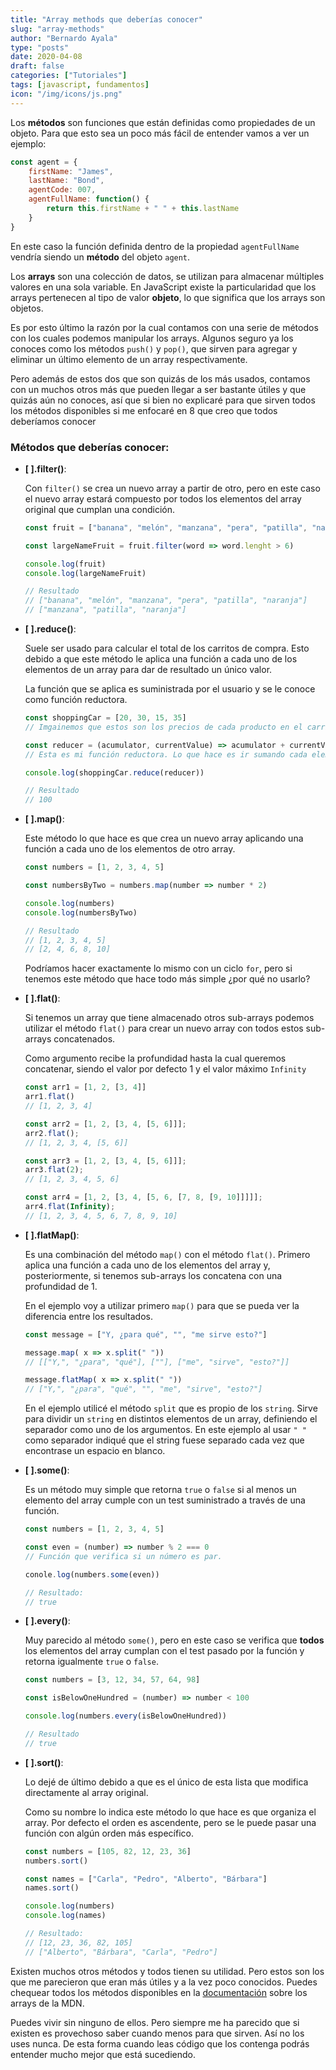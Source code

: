 ```yaml
---
title: "Array methods que deberías conocer"
slug: "array-methods"
author: "Bernardo Ayala"
type: "posts"
date: 2020-04-08
draft: false
categories: ["Tutoriales"]
tags: [javascript, fundamentos]
icon: "/img/icons/js.png"
---
```


Los **métodos** son funciones que están definidas como propiedades de un objeto. Para que esto sea un poco más fácil de entender vamos a ver un ejemplo:

```javascript
const agent = {
    firstName: "James",
    lastName: "Bond",
    agentCode: 007,
    agentFullName: function() {
        return this.firstName + " " + this.lastName
    }
}
```

En este caso la función definida dentro de la propiedad `agentFullName` vendría siendo un **método** del objeto `agent`.

Los **arrays** son una colección de datos, se utilizan para almacenar múltiples valores en una sola variable. En JavaScript existe la particularidad que los arrays pertenecen al tipo de valor **objeto**, lo que significa que los arrays son objetos.

Es por esto último la razón por la cual contamos con una serie de métodos con los cuales podemos manipular los arrays. Algunos seguro ya los conoces como los métodos `push()` y `pop()`, que sirven para agregar y eliminar un último elemento de un array respectivamente.

Pero además de estos dos que son quizás de los más usados, contamos con un muchos otros más que pueden llegar a ser bastante útiles y que quizás aún no conoces, así que si bien no explicaré para que sirven todos los métodos disponibles si me enfocaré en 8 que creo que todos deberíamos conocer

### Métodos que deberías conocer:
  
- **\[ \].filter()**:

  Con `filter()` se crea un nuevo array a partir de otro, pero en este caso el nuevo array estará compuesto por todos los elementos del array original que cumplan una condición.

  ```javascript
  const fruit = ["banana", "melón", "manzana", "pera", "patilla", "naranja"]
  
  const largeNameFruit = fruit.filter(word => word.lenght > 6)
  
  console.log(fruit)
  console.log(largeNameFruit)
  
  // Resultado
  // ["banana", "melón", "manzana", "pera", "patilla", "naranja"]
  // ["manzana", "patilla", "naranja"]
  ```

- **\[ \].reduce()**:

  Suele ser usado para calcular el total de los carritos de compra. Esto debido a que este método le aplica una función a cada uno de los elementos de un array para dar de resultado un único valor.

  La función que se aplica es suministrada por el usuario y se le conoce como función reductora.

  ```javascript
  const shoppingCar = [20, 30, 15, 35] 
  // Imgainemos que estos son los precios de cada producto en el carrito de compras.
  
  const reducer = (acumulator, currentValue) => acumulator + currentValue
  // Esta es mi función reductora. Lo que hace es ir sumando cada elemento del array guardando un acumulado del total.
  
  console.log(shoppingCar.reduce(reducer))
  
  // Resultado
  // 100
  ```

- **\[ \].map()**:

  Este método lo que hace es que crea un nuevo array aplicando una función a cada uno de los elementos de otro array.

  ```javascript
  const numbers = [1, 2, 3, 4, 5]
  
  const numbersByTwo = numbers.map(number => number * 2)
  
  console.log(numbers)
  console.log(numbersByTwo)
  
  // Resultado
  // [1, 2, 3, 4, 5]
  // [2, 4, 6, 8, 10]
  ```

  Podríamos hacer exactamente lo mismo con un ciclo `for`, pero si tenemos este método que hace todo más simple ¿por qué no usarlo?

- **\[ \].flat()**:

  Si tenemos un array que tiene almacenado otros sub-arrays podemos utilizar el método `flat()` para crear un nuevo array con todos estos sub-arrays concatenados.

  Como argumento recibe la profundidad hasta la cual queremos concatenar, siendo el valor por defecto 1 y el valor máximo `Infinity`

  ```javascript
  const arr1 = [1, 2, [3, 4]]
  arr1.flat()
  // [1, 2, 3, 4]
  
  const arr2 = [1, 2, [3, 4, [5, 6]]];
  arr2.flat();
  // [1, 2, 3, 4, [5, 6]]
  
  const arr3 = [1, 2, [3, 4, [5, 6]]];
  arr3.flat(2);
  // [1, 2, 3, 4, 5, 6]
  
  const arr4 = [1, 2, [3, 4, [5, 6, [7, 8, [9, 10]]]]];
  arr4.flat(Infinity);
  // [1, 2, 3, 4, 5, 6, 7, 8, 9, 10]
  ```

- **\[ \].flatMap()**:

  Es una combinación del método `map()` con el método `flat()`. Primero aplica una función a cada uno de los elementos del array y, posteriormente, si tenemos sub-arrays los concatena con una profundidad de 1.

  En el ejemplo voy a utilizar primero `map()` para que se pueda ver la diferencia entre los resultados.

  ```javascript
  const message = ["Y, ¿para qué", "", "me sirve esto?"]
  
  message.map( x => x.split(" "))
  // [["Y,", "¿para", "qué"], [""], ["me", "sirve", "esto?"]]
  
  message.flatMap( x => x.split(" "))
  // ["Y,", "¿para", "qué", "", "me", "sirve", "esto?"]
  ```

  En el ejemplo utilicé el método `split` que es propio de los `string`. Sirve para dividir un `string` en distintos elementos de un array, definiendo el separador como uno de los argumentos. En este ejemplo al usar `" "` como separador indiqué que el string fuese separado cada vez que encontrase un espacio en blanco.

- **\[ \].some()**:

  Es un método muy simple que retorna `true` o `false` si al menos un elemento del array cumple con un test suministrado a través de una función.

  ```javascript
  const numbers = [1, 2, 3, 4, 5]
  
  const even = (number) => number % 2 === 0
  // Función que verifica si un número es par.
  
  conole.log(numbers.some(even))
  
  // Resultado:
  // true
  ```

- **\[ \].every()**:

  Muy parecido al método  `some()`, pero en este caso se verifica que **todos** los elementos del array cumplan con el test pasado por la función y retorna igualmente `true` o `false`.

  ```javascript
  const numbers = [3, 12, 34, 57, 64, 98]
  
  const isBelowOneHundred = (number) => number < 100
  
  console.log(numbers.every(isBelowOneHundred))
  
  // Resultado
  // true
  ```

- **\[ \].sort()**:

  Lo dejé de último debido a que es el único de esta lista que modifica directamente al array original. 

  Como su nombre lo indica este método lo que hace es que organiza el array. Por defecto el orden es ascendente, pero se le puede pasar una función con algún orden más específico.

  ```javascript
  const numbers = [105, 82, 12, 23, 36]
  numbers.sort()
  
  const names = ["Carla", "Pedro", "Alberto", "Bárbara"]
  names.sort()
  
  console.log(numbers)
  console.log(names)
  
  // Resultado:
  // [12, 23, 36, 82, 105]
  // ["Alberto", "Bárbara", "Carla", "Pedro"]
  ```

Existen muchos otros métodos y todos tienen su utilidad. Pero estos son los que me parecieron que eran más útiles y a la vez poco conocidos. Puedes chequear todos los métodos disponibles en la [documentación](https://developer.mozilla.org/es/docs/Web/JavaScript/Referencia/Objetos_globales/Array) sobre los arrays de la MDN.

Puedes vivir sin ninguno de ellos. Pero siempre me ha parecido que si existen es provechoso saber cuando menos para que sirven. Así no los uses nunca. De esta forma cuando leas código que los contenga podrás entender mucho mejor que está sucediendo.